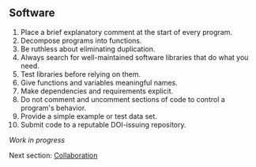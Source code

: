 ## Software 

 1. Place a brief explanatory comment at the start of every program.
 2. Decompose programs into functions.
 3. Be ruthless about eliminating duplication.
 4. Always search for well-maintained software libraries that do what you need.
 5. Test libraries before relying on them.
 6. Give functions and variables meaningful names.
 7. Make dependencies and requirements explicit.
 8. Do not comment and uncomment sections of code to control a program's behavior.
 9. Provide a simple example or test data set.
 10. Submit code to a reputable DOI-issuing repository.

*Work in progress*

Next section: [Collaboration](..//3.Collaboration)